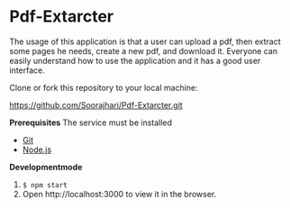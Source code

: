 # Pdf-Extarcter
The usage of this application is that a user can upload a pdf, then extract some pages he needs, create a new pdf, and download it. Everyone can easily understand how to use the application and it
has a good user interface.

Clone or fork this repository to your local machine:

https://github.com/Soorajhari/Pdf-Extarcter.git

**Prerequisites**
The service must be installed

- [Git](https://git-scm.com/downloads)
- [Node.js](https://nodejs.org/en/download/)


**Developmentmode**
1. `$ npm start`
2. Open http://localhost:3000 to view it in the browser.
  
